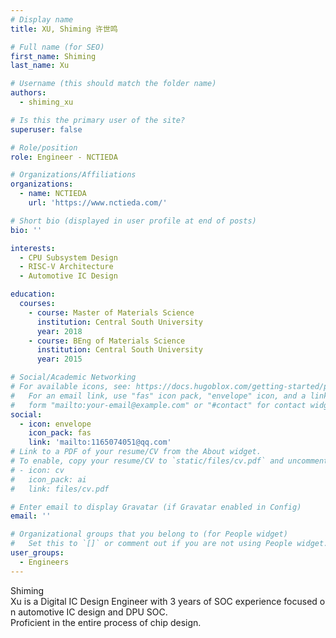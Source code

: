 ```yaml
---
# Display name
title: XU, Shiming 许世鸣

# Full name (for SEO)
first_name: Shiming
last_name: Xu

# Username (this should match the folder name)
authors:
  - shiming_xu

# Is this the primary user of the site?
superuser: false

# Role/position
role: Engineer - NCTIEDA

# Organizations/Affiliations
organizations:
  - name: NCTIEDA
    url: 'https://www.nctieda.com/'

# Short bio (displayed in user profile at end of posts)
bio: ''

interests:
  - CPU Subsystem Design
  - RISC-V Architecture
  - Automotive IC Design

education:
  courses:
    - course: Master of Materials Science
      institution: Central South University
      year: 2018
    - course: BEng of Materials Science
      institution: Central South University
      year: 2015

# Social/Academic Networking
# For available icons, see: https://docs.hugoblox.com/getting-started/page-builder/#icons
#   For an email link, use "fas" icon pack, "envelope" icon, and a link in the
#   form "mailto:your-email@example.com" or "#contact" for contact widget.
social:
  - icon: envelope
    icon_pack: fas
    link: 'mailto:1165074051@qq.com'
# Link to a PDF of your resume/CV from the About widget.
# To enable, copy your resume/CV to `static/files/cv.pdf` and uncomment the lines below.
# - icon: cv
#   icon_pack: ai
#   link: files/cv.pdf

# Enter email to display Gravatar (if Gravatar enabled in Config)
email: ''

# Organizational groups that you belong to (for People widget)
#   Set this to `[]` or comment out if you are not using People widget.
user_groups:
  - Engineers
---
```


Shiming Xu is a Digital IC Design Engineer with 3 years of SOC experience focused on automotive IC design and DPU SOC. Proficient in the entire process of chip design.